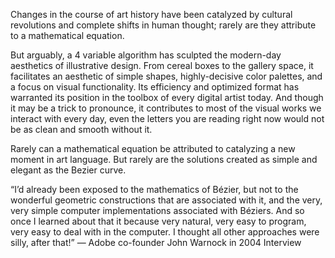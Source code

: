 Changes in the course of art history have been catalyzed by cultural revolutions and complete shifts in human thought; rarely are they attribute to a mathematical equation.

But arguably, a 4 variable algorithm has sculpted the modern-day aesthetics of illustrative design. From cereal boxes to the gallery space, it facilitates an aesthetic of simple shapes, highly-decisive color palettes, and a focus on visual functionality. Its efficiency and optimized format has warranted its position in the toolbox of every digital artist today. And though it may be a trick to pronounce, it contributes to most of the visual works we interact with every day, even the letters you are reading right now would not be as clean and smooth without it.

Rarely can a mathematical equation be attributed to catalyzing a new moment in art language. But rarely are the solutions created as simple and elegant as the Bezier curve.

“I’d already been exposed to the mathematics of Bézier, but not to the wonderful geometric constructions that are associated with it, and the very, very simple computer implementations associated with Béziers. And so once I learned about that it because very natural, very easy to program, very easy to deal with in the computer. I thought all other approaches were silly, after that!” — Adobe co-founder John Warnock in 2004 Interview
